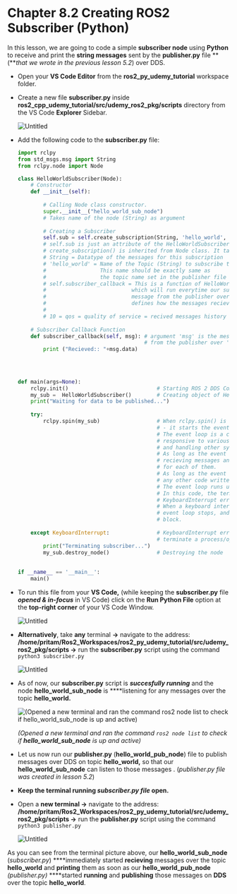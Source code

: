 # Chapter 8.2 Creating ROS2 Subscriber (Python)

In this lesson, we are going to code a simple **subscriber node** using **Python** to receive and print the **string messages** sent by the **publisher.py** file **(***that we wrote in the previous lesson 5.2*) over DDS.

- Open your **VS Code Editor** from the **ros2_py_udemy_tutorial** workspace folder.
- Create a new file **subscriber.py** inside **ros2_cpp_udemy_tutorial/src/udemy_ros2_pkg/scripts** directory from the VS Code **Explorer** Sidebar.
    
    ![Untitled](Chapter%208%202%20Creating%20ROS2%20Subscriber%20(Python)%20e13bef3c24184415a98a62d72b87bf61/Untitled.png)
    

- Add the following code to the **subscriber.py** file:
    
    ```python
    import rclpy
    from std_msgs.msg import String
    from rclpy.node import Node
    
    class HelloWorldSubscriber(Node):
        # Constructor
        def __init__(self):
            
            # Calling Node class constructor. 
            super.__init__("hello_world_sub_node")  
            # Takes name of the node (String) as argument
            
            # Creating a Subscriber
            self.sub = self.create_subscription(String, 'hello_world', self.subscriber_callback, 10)   
            # self.sub is just an attribute of the HelloWorldSubscriber class 
            # create_subscription() is inherited from Node class. It takes 4 arguments.
            # String = Datatype of the messages for this subscription 
            # 'hello_world' = Name of the Topic (String) to subscribe to 
            #                 This name should be exactly same as 
            #                 the topic name set in the publisher file (publisher.py).
            # self.subscriber_callback = This is a function of HelloWorldSubscriber class 
            #                           which will run everytime our subcriber recieves a 
            #                           message from the publisher over DDS. This function 
            #                           defines how the messages recieved will get processed.
            #  
            # 10 = qos = quality of service = recived messages history depth of the subscriber.
        
        # Subscriber Callback Function  
        def subscriber_callback(self, msg): # argument 'msg' is the message object recieved 
                                            # from the publisher over 'hello_world' topic
            print ("Recieved:: "+msg.data)
                
                                                    
             
    
    def main(args=None):
        rclpy.init()                            # Starting ROS 2 DDS Communications systems
        my_sub =  HelloWorldSubscriber()        # Creating object of HelloWorldSubscriber class
        print("Waiting for data to be published...")
        
        try:
            rclpy.spin(my_sub)                  # When rclpy.spin() is called with a 'Node' instance ('my_sub' in this case) 
                                                # - it starts the event loop of the ROS 2 system. 
                                                # The event loop is a continuous loop that keeps the ROS 2 node active and 
                                                # responsive to various events, such as receiving messages, calling callbacks,
                                                # and handling other system tasks.
                                                # As long as the event loop is active, the subscriber node will continue 
                                                # recieving messages and keep calling the subsciber_callback() function 
                                                # for each of them. 
                                                # As long as the event loop is active, it blocks the further execution of 
                                                # any other code written below.
                                                # The event loop runs until it is explicitly terminated. 
                                                # In this code, the termination of the event loop is triggered by a 
                                                # KeyboardInterrupt error below. 
                                                # When a keyboard interrupt(ctrl + C) is detected, the execution of the 
                                                # event loop stops, and the program flow moves to the exception handling 
                                                # block.
                                                
        except KeyboardInterrupt:               # KeyboardInterrupt error is caused on pressing (ctrl + C) to explicitly  
                                                # terminate a process/operation going on in the console/terminal.
            print("Terminating subscriber...")
            my_sub.destroy_node()               # Destroying the node 
            
            
    if __name__ == '__main__':
        main()
    ```
    

- To run this file from your **VS Code,** (while keeping the **subscriber.py** file ***opened & in-focus*** in VS Code) click on the **Run Python File** option at the **top-right corner** of your VS Code Window.
    
    ![Untitled](Chapter%208%202%20Creating%20ROS2%20Subscriber%20(Python)%20e13bef3c24184415a98a62d72b87bf61/Untitled%201.png)
    
- **Alternatively**, take **any** terminal **→** navigate to the address: **/home/pritam/Ros2_Workspaces/ros2_py_udemy_tutorial/src/udemy_ros2_pkg/scripts →** run the **subscriber.py** script using the command `python3 subscriber.py`
    
    ![Untitled](Chapter%208%202%20Creating%20ROS2%20Subscriber%20(Python)%20e13bef3c24184415a98a62d72b87bf61/Untitled%202.png)
    

- As of now, our **subscriber.py** script is ***succesfully running*** and the node **hello_world_sub_node** is ****listening for any messages over the topic **hello_world.**
    
    ![*(Opened a new terminal and ran the command `ros2 node list` to check if **hello_world_sub_node** is up and active)*](Chapter%208%202%20Creating%20ROS2%20Subscriber%20(Python)%20e13bef3c24184415a98a62d72b87bf61/Untitled%203.png)
    
    *(Opened a new terminal and ran the command `ros2 node list` to check if **hello_world_sub_node** is up and active)*
    
- Let us now run our **publisher.py** (**hello_world_pub_node**) file to publish messages over DDS on topic **hello_world,** so that our **hello_world_sub_node** can listen to those messages . (*publisher.py file was created in lesson 5.2*)
- **Keep the terminal running *subscriber.py file* open.**
- Open a **new terminal →** navigate to the address: **/home/pritam/Ros2_Workspaces/ros2_py_udemy_tutorial/src/udemy_ros2_pkg/scripts →** run the **publisher.py** script using the command `python3 publisher.py`
    
    ![Untitled](Chapter%208%202%20Creating%20ROS2%20Subscriber%20(Python)%20e13bef3c24184415a98a62d72b87bf61/Untitled%204.png)
    

As you can see from the terminal picture above, our **hello_world_sub_node** (*subscriber.py*) ****immediately started **recieving** messages over the topic **hello_world** and **printing** them as soon as our **hello_world_pub_node** *(publisher.py)* ****started **running** and **publishing** those messages on **DDS** over the topic **hello_world**.